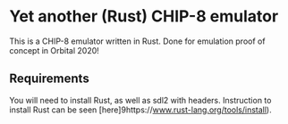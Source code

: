 # Yet another (Rust) CHIP-8 emulator

This is a CHIP-8 emulator written in Rust. Done for emulation proof of concept in Orbital 2020!

## Requirements
You will need to install Rust, as well as sdl2 with headers. 
Instruction to install Rust can be seen [here]9https://www.rust-lang.org/tools/install).
